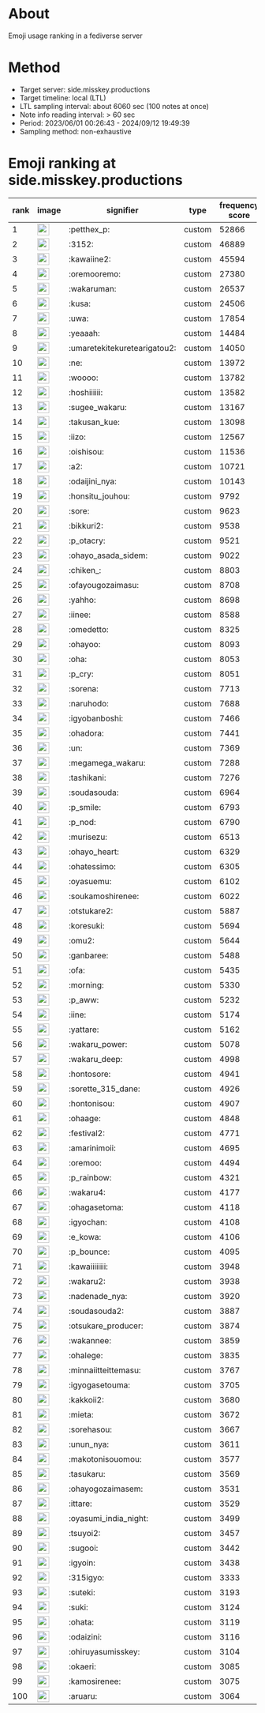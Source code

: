 # About
Emoji usage ranking in a fediverse server

# Method
- Target server: side.misskey.productions
- Target timeline: local (LTL)
- LTL sampling interval: about 6060 sec (100 notes at once)
- Note info reading interval: > 60 sec
- Period: 2023/06/01 00:26:43 - 2024/09/12 19:49:39 
- Sampling method: non-exhaustive

# Emoji ranking at side.misskey.productions

|rank|image|signifier|type|frequency score|
|----|----|----|----|----|
|1|<img height="24" src="https://side.misskey.productions/emoji/petthex_p.webp">|:petthex_p:|custom|52866|
|2|<img height="24" src="https://side.misskey.productions/emoji/3152.webp">|:3152:|custom|46889|
|3|<img height="24" src="https://side.misskey.productions/emoji/kawaiine2.webp">|:kawaiine2:|custom|45594|
|4|<img height="24" src="https://side.misskey.productions/emoji/oremooremo.webp">|:oremooremo:|custom|27380|
|5|<img height="24" src="https://side.misskey.productions/emoji/wakaruman.webp">|:wakaruman:|custom|26537|
|6|<img height="24" src="https://side.misskey.productions/emoji/kusa.webp">|:kusa:|custom|24506|
|7|<img height="24" src="https://side.misskey.productions/emoji/uwa.webp">|:uwa:|custom|17854|
|8|<img height="24" src="https://side.misskey.productions/emoji/yeaaah.webp">|:yeaaah:|custom|14484|
|9|<img height="24" src="https://side.misskey.productions/emoji/umaretekitekuretearigatou2.webp">|:umaretekitekuretearigatou2:|custom|14050|
|10|<img height="24" src="https://side.misskey.productions/emoji/ne.webp">|:ne:|custom|13972|
|11|<img height="24" src="https://side.misskey.productions/emoji/woooo.webp">|:woooo:|custom|13782|
|12|<img height="24" src="https://side.misskey.productions/emoji/hoshiiiiii.webp">|:hoshiiiiii:|custom|13582|
|13|<img height="24" src="https://side.misskey.productions/emoji/sugee_wakaru.webp">|:sugee_wakaru:|custom|13167|
|14|<img height="24" src="https://side.misskey.productions/emoji/takusan_kue.webp">|:takusan_kue:|custom|13098|
|15|<img height="24" src="https://side.misskey.productions/emoji/iizo.webp">|:iizo:|custom|12567|
|16|<img height="24" src="https://side.misskey.productions/emoji/oishisou.webp">|:oishisou:|custom|11536|
|17|<img height="24" src="https://side.misskey.productions/emoji/a2.webp">|:a2:|custom|10721|
|18|<img height="24" src="https://side.misskey.productions/emoji/odaijini_nya.webp">|:odaijini_nya:|custom|10143|
|19|<img height="24" src="https://side.misskey.productions/emoji/honsitu_jouhou.webp">|:honsitu_jouhou:|custom|9792|
|20|<img height="24" src="https://side.misskey.productions/emoji/sore.webp">|:sore:|custom|9623|
|21|<img height="24" src="https://side.misskey.productions/emoji/bikkuri2.webp">|:bikkuri2:|custom|9538|
|22|<img height="24" src="https://side.misskey.productions/emoji/p_otacry.webp">|:p_otacry:|custom|9521|
|23|<img height="24" src="https://side.misskey.productions/emoji/ohayo_asada_sidem.webp">|:ohayo_asada_sidem:|custom|9022|
|24|<img height="24" src="https://side.misskey.productions/emoji/chiken_.webp">|:chiken_:|custom|8803|
|25|<img height="24" src="https://side.misskey.productions/emoji/ofayougozaimasu.webp">|:ofayougozaimasu:|custom|8708|
|26|<img height="24" src="https://side.misskey.productions/emoji/yahho.webp">|:yahho:|custom|8698|
|27|<img height="24" src="https://side.misskey.productions/emoji/iinee.webp">|:iinee:|custom|8588|
|28|<img height="24" src="https://side.misskey.productions/emoji/omedetto.webp">|:omedetto:|custom|8325|
|29|<img height="24" src="https://side.misskey.productions/emoji/ohayoo.webp">|:ohayoo:|custom|8093|
|30|<img height="24" src="https://side.misskey.productions/emoji/oha.webp">|:oha:|custom|8053|
|31|<img height="24" src="https://side.misskey.productions/emoji/p_cry.webp">|:p_cry:|custom|8051|
|32|<img height="24" src="https://side.misskey.productions/emoji/sorena.webp">|:sorena:|custom|7713|
|33|<img height="24" src="https://side.misskey.productions/emoji/naruhodo.webp">|:naruhodo:|custom|7688|
|34|<img height="24" src="https://side.misskey.productions/emoji/igyobanboshi.webp">|:igyobanboshi:|custom|7466|
|35|<img height="24" src="https://side.misskey.productions/emoji/ohadora.webp">|:ohadora:|custom|7441|
|36|<img height="24" src="https://side.misskey.productions/emoji/un.webp">|:un:|custom|7369|
|37|<img height="24" src="https://side.misskey.productions/emoji/megamega_wakaru.webp">|:megamega_wakaru:|custom|7288|
|38|<img height="24" src="https://side.misskey.productions/emoji/tashikani.webp">|:tashikani:|custom|7276|
|39|<img height="24" src="https://side.misskey.productions/emoji/soudasouda.webp">|:soudasouda:|custom|6964|
|40|<img height="24" src="https://side.misskey.productions/emoji/p_smile.webp">|:p_smile:|custom|6793|
|41|<img height="24" src="https://side.misskey.productions/emoji/p_nod.webp">|:p_nod:|custom|6790|
|42|<img height="24" src="https://side.misskey.productions/emoji/murisezu.webp">|:murisezu:|custom|6513|
|43|<img height="24" src="https://side.misskey.productions/emoji/ohayo_heart.webp">|:ohayo_heart:|custom|6329|
|44|<img height="24" src="https://side.misskey.productions/emoji/ohatessimo.webp">|:ohatessimo:|custom|6305|
|45|<img height="24" src="https://side.misskey.productions/emoji/oyasuemu.webp">|:oyasuemu:|custom|6102|
|46|<img height="24" src="https://side.misskey.productions/emoji/soukamoshirenee.webp">|:soukamoshirenee:|custom|6022|
|47|<img height="24" src="https://side.misskey.productions/emoji/otstukare2.webp">|:otstukare2:|custom|5887|
|48|<img height="24" src="https://side.misskey.productions/emoji/koresuki.webp">|:koresuki:|custom|5694|
|49|<img height="24" src="https://side.misskey.productions/emoji/omu2.webp">|:omu2:|custom|5644|
|50|<img height="24" src="https://side.misskey.productions/emoji/ganbaree.webp">|:ganbaree:|custom|5488|
|51|<img height="24" src="https://side.misskey.productions/emoji/ofa.webp">|:ofa:|custom|5435|
|52|<img height="24" src="https://side.misskey.productions/emoji/morning.webp">|:morning:|custom|5330|
|53|<img height="24" src="https://side.misskey.productions/emoji/p_aww.webp">|:p_aww:|custom|5232|
|54|<img height="24" src="https://side.misskey.productions/emoji/iine.webp">|:iine:|custom|5174|
|55|<img height="24" src="https://side.misskey.productions/emoji/yattare.webp">|:yattare:|custom|5162|
|56|<img height="24" src="https://side.misskey.productions/emoji/wakaru_power.webp">|:wakaru_power:|custom|5078|
|57|<img height="24" src="https://side.misskey.productions/emoji/wakaru_deep.webp">|:wakaru_deep:|custom|4998|
|58|<img height="24" src="https://side.misskey.productions/emoji/hontosore.webp">|:hontosore:|custom|4941|
|59|<img height="24" src="https://side.misskey.productions/emoji/sorette_315_dane.webp">|:sorette_315_dane:|custom|4926|
|60|<img height="24" src="https://side.misskey.productions/emoji/hontonisou.webp">|:hontonisou:|custom|4907|
|61|<img height="24" src="https://side.misskey.productions/emoji/ohaage.webp">|:ohaage:|custom|4848|
|62|<img height="24" src="https://side.misskey.productions/emoji/festival2.webp">|:festival2:|custom|4771|
|63|<img height="24" src="https://side.misskey.productions/emoji/amarinimoii.webp">|:amarinimoii:|custom|4695|
|64|<img height="24" src="https://side.misskey.productions/emoji/oremoo.webp">|:oremoo:|custom|4494|
|65|<img height="24" src="https://side.misskey.productions/emoji/p_rainbow.webp">|:p_rainbow:|custom|4321|
|66|<img height="24" src="https://side.misskey.productions/emoji/wakaru4.webp">|:wakaru4:|custom|4177|
|67|<img height="24" src="https://side.misskey.productions/emoji/ohagasetoma.webp">|:ohagasetoma:|custom|4118|
|68|<img height="24" src="https://side.misskey.productions/emoji/igyochan.webp">|:igyochan:|custom|4108|
|69|<img height="24" src="https://side.misskey.productions/emoji/e_kowa.webp">|:e_kowa:|custom|4106|
|70|<img height="24" src="https://side.misskey.productions/emoji/p_bounce.webp">|:p_bounce:|custom|4095|
|71|<img height="24" src="https://side.misskey.productions/emoji/kawaiiiiiiii.webp">|:kawaiiiiiiii:|custom|3948|
|72|<img height="24" src="https://side.misskey.productions/emoji/wakaru2.webp">|:wakaru2:|custom|3938|
|73|<img height="24" src="https://side.misskey.productions/emoji/nadenade_nya.webp">|:nadenade_nya:|custom|3920|
|74|<img height="24" src="https://side.misskey.productions/emoji/soudasouda2.webp">|:soudasouda2:|custom|3887|
|75|<img height="24" src="https://side.misskey.productions/emoji/otsukare_producer.webp">|:otsukare_producer:|custom|3874|
|76|<img height="24" src="https://side.misskey.productions/emoji/wakannee.webp">|:wakannee:|custom|3859|
|77|<img height="24" src="https://side.misskey.productions/emoji/ohalege.webp">|:ohalege:|custom|3835|
|78|<img height="24" src="https://side.misskey.productions/emoji/minnaiitteittemasu.webp">|:minnaiitteittemasu:|custom|3767|
|79|<img height="24" src="https://side.misskey.productions/emoji/igyogasetouma.webp">|:igyogasetouma:|custom|3705|
|80|<img height="24" src="https://side.misskey.productions/emoji/kakkoii2.webp">|:kakkoii2:|custom|3680|
|81|<img height="24" src="https://side.misskey.productions/emoji/mieta.webp">|:mieta:|custom|3672|
|82|<img height="24" src="https://side.misskey.productions/emoji/sorehasou.webp">|:sorehasou:|custom|3667|
|83|<img height="24" src="https://side.misskey.productions/emoji/unun_nya.webp">|:unun_nya:|custom|3611|
|84|<img height="24" src="https://side.misskey.productions/emoji/makotonisouomou.webp">|:makotonisouomou:|custom|3577|
|85|<img height="24" src="https://side.misskey.productions/emoji/tasukaru.webp">|:tasukaru:|custom|3569|
|86|<img height="24" src="https://side.misskey.productions/emoji/ohayogozaimasem.webp">|:ohayogozaimasem:|custom|3531|
|87|<img height="24" src="https://side.misskey.productions/emoji/ittare.webp">|:ittare:|custom|3529|
|88|<img height="24" src="https://side.misskey.productions/emoji/oyasumi_india_night.webp">|:oyasumi_india_night:|custom|3499|
|89|<img height="24" src="https://side.misskey.productions/emoji/tsuyoi2.webp">|:tsuyoi2:|custom|3457|
|90|<img height="24" src="https://side.misskey.productions/emoji/sugooi.webp">|:sugooi:|custom|3442|
|91|<img height="24" src="https://side.misskey.productions/emoji/igyoin.webp">|:igyoin:|custom|3438|
|92|<img height="24" src="https://side.misskey.productions/emoji/315igyo.webp">|:315igyo:|custom|3333|
|93|<img height="24" src="https://side.misskey.productions/emoji/suteki.webp">|:suteki:|custom|3193|
|94|<img height="24" src="https://side.misskey.productions/emoji/suki.webp">|:suki:|custom|3124|
|95|<img height="24" src="https://side.misskey.productions/emoji/ohata.webp">|:ohata:|custom|3119|
|96|<img height="24" src="https://side.misskey.productions/emoji/odaizini.webp">|:odaizini:|custom|3116|
|97|<img height="24" src="https://side.misskey.productions/emoji/ohiruyasumisskey.webp">|:ohiruyasumisskey:|custom|3104|
|98|<img height="24" src="https://side.misskey.productions/emoji/okaeri.webp">|:okaeri:|custom|3085|
|99|<img height="24" src="https://side.misskey.productions/emoji/kamosirenee.webp">|:kamosirenee:|custom|3075|
|100|<img height="24" src="https://side.misskey.productions/emoji/aruaru.webp">|:aruaru:|custom|3064|
